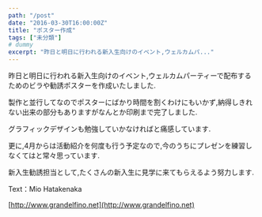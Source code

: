 ```yaml
---
path: "/post"
date: "2016-03-30T16:00:00Z"
title: "ポスター作成"
tags: ["未分類"]
# dummy
excerpt: "昨日と明日に行われる新入生向けのイベント,ウェルカムパ..."
---
```




[](30-1.jpg)

昨日と明日に行われる新入生向けのイベント,ウェルカムパーティーで配布するためのビラや勧誘ポスターを作成いたしました.

製作と並行してなのでポスターにばかり時間を割くわけにもいかず,納得しきれない出来の部分もありますがなんとか印刷まで完了しました.

グラフィックデザインも勉強していかなければと痛感しています.

更に,4月からは活動紹介を何度も行う予定なので,今のうちにプレゼンを練習しなくてはと常々思っています.

新入生勧誘担当として,たくさんの新入生に見学に来てもらえるよう努力します.

Text：Mio Hatakenaka

[http://www.grandelfino.net](http://www.grandelfino.net)


